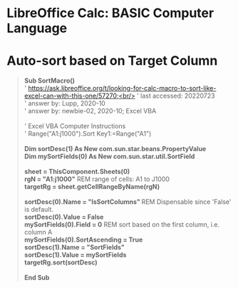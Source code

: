 # LibreOffice Calc: BASIC Computer Language
# Auto-sort based on Target Column

> <b>Sub SortMacro()</b><br/>
> ' https://ask.libreoffice.org/t/looking-for-calc-macro-to-sort-like-excel-can-with-this-one/57270;<br/>
> ' last accessed: 20220723<br/>
> ' answer by: Lupp, 2020-10<br/>
> ' answer by: newbie-02, 2020-10; Excel VBA<br/>
> <br/>
> ' Excel VBA Computer Instructions<br/>
> ' Range("A1:j1000").Sort Key1:=Range("A1")<br/>
> <br/>
> <b>Dim sortDesc(1) As New com.sun.star.beans.PropertyValue </b><br/>
> <b>Dim mySortFields(0) As New com.sun.star.util.SortField </b><br/>
> <br/>
> <b>sheet = ThisComponent.Sheets(0)</b><br/>
> <b>rgN = "A1:j1000"</b> REM range of cells: A1 to J1000<br/>
> <b>targetRg = sheet.getCellRangeByName(rgN)</b><br/>
> <br/>
> <b>sortDesc(0).Name = "IsSortColumns" </b>REM Dispensable since 'False' is default.<br/>
> <b>sortDesc(0).Value = False</b><br/>
> <b>mySortFields(0).Field = 0</b> REM sort based on the first column, i.e. column A<br/>
> <b>mySortFields(0).SortAscending = True</b><br/>
> <b>sortDesc(1).Name = "SortFields"</b><br/>
> <b>sortDesc(1).Value = mySortFields</b><br/>
> <b>targetRg.sort(sortDesc)</b><br/>
> <br/>
> <b>End Sub</b>

